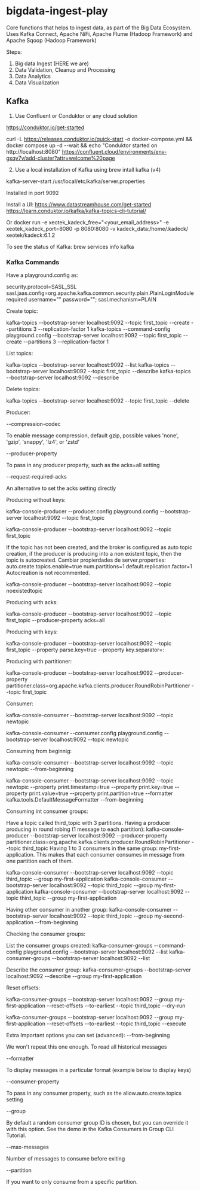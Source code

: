 # bigdata-ingest-play
Core functions that helps to ingest data, as part of the Big Data Ecosystem. Uses Kafka Connect, Apache NiFi, Apache Flume (Hadoop Framework) and Apache Sqoop (Hadoop Framework)

Steps:
1. Big data Ingest (HERE we are)
2. Data Validation, Cleanup and Processing
3. Data Analytics
4. Data Visualization


## Kafka

1. Use Confluent or Conduktor or any cloud solution

https://conduktor.io/get-started

curl -L https://releases.conduktor.io/quick-start -o docker-compose.yml && docker compose up -d --wait && echo "Conduktor started on http://localhost:8080"
https://confluent.cloud/environments/env-gxqv7v/add-cluster?attr=welcome%20page

2. Use a local installation of Kafka using brew intall kafka (v4)

kafka-server-start /usr/local/etc/kafka/server.properties

Installed in port 9092

Install a UI: https://www.datastreamhouse.com/get-started
https://learn.conduktor.io/kafka/kafka-topics-cli-tutorial/

Or docker run -e xeotek_kadeck_free="<your_email_address>" -e xeotek_kadeck_port=8080 -p 8080:8080 -v kadeck_data:/home/.kadeck/ xeotek/kadeck:6.1.2

To see the status of Kafka:
brew services info kafka

### Kafka Commands

Have a playground.config as:

security.protocol=SASL_SSL
sasl.jaas.config=org.apache.kafka.common.security.plain.PlainLoginModule required username="" password="";
sasl.mechanism=PLAIN

Create topic: 

kafka-topics --bootstrap-server localhost:9092 --topic first_topic --create --partitions 3 --replication-factor 1
kafka-topics --command-config playground.config --bootstrap-server localhost:9092 --topic first_topic --create --partitions 3 --replication-factor 1

List topics:

kafka-topics --bootstrap-server localhost:9092 --list
kafka-topics --bootstrap-server localhost:9092 --topic first_topic --describe
kafka-topics --bootstrap-server localhost:9092 --describe

Delete topics:

kafka-topics --bootstrap-server localhost:9092 --topic first_topic --delete

Producer:

--compression-codec

To enable message compression, default gzip, possible values 'none', 'gzip', 'snappy', 'lz4', or 'zstd'

--producer-property

To pass in any producer property, such as the acks=all setting

--request-required-acks

An alternative to set the acks setting directly

Producing without keys:

kafka-console-producer --producer.config playground.config --bootstrap-server localhost:9092 --topic first_topic

kafka-console-producer --bootstrap-server localhost:9092 --topic first_topic

If the topic has not been created, and the broker is configured as auto topic creation, if the producer is producing into a non existent topic, then the topic is autocreated.
Cambiar propierdades de server.properties:
auto.create.topics.enable=true
num.partitions=1
default.replication.factor=1
Autocreation is not recommented.

kafka-console-producer --bootstrap-server localhost:9092 --topic noexistedtopic

Producing with acks:

kafka-console-producer --bootstrap-server localhost:9092 --topic first_topic --producer-property acks=all

Producing with keys:

kafka-console-producer --bootstrap-server localhost:9092 --topic first_topic --property parse.key=true --property key.separator=:

Producing with partitioner:

kafka-console-producer --bootstrap-server localhost:9092 --producer-property partitioner.class=org.apache.kafka.clients.producer.RoundRobinPartitioner --topic first_topic

Consumer:

kafka-console-consumer --bootstrap-server localhost:9092 --topic newtopic 

kafka-console-consumer --consumer.config playground.config --bootstrap-server localhost:9092 --topic newtopic 

Consuming from beginnig:

kafka-console-consumer --bootstrap-server localhost:9092 --topic newtopic --from-beginning

kafka-console-consumer --bootstrap-server localhost:9092 --topic newtopic --property print.timestamp=true --property print.key=true --property print.value=true --property print.partition=true --formatter kafka.tools.DefaultMessageFormatter --from-beginning

Consuming int consumer groups:

Have a topic called third_topic with 3 partitions.
Having a producer producing in round robing (1 message to each partition): kafka-console-producer --bootstrap-server localhost:9092 --producer-property partitioner.class=org.apache.kafka.clients.producer.RoundRobinPartitioner --topic third_topic 
Having 1 to 3 consumers in the same group: my-first-application. This makes that each consumer consumes in message from one partition each of them.

kafka-console-consumer --bootstrap-server localhost:9092 --topic third_topic --group my-first-application
kafka-console-consumer --bootstrap-server localhost:9092 --topic third_topic --group my-first-application
kafka-console-consumer --bootstrap-server localhost:9092 --topic third_topic --group my-first-application

Having other consumer in another group: kafka-console-consumer --bootstrap-server localhost:9092 --topic third_topic --group my-second-application --from-beginning

Checking the consumer groups:

List the consumer groups created:
kafka-consumer-groups --command-config playground.config --bootstrap-server localhost:9092 --list
kafka-consumer-groups --bootstrap-server localhost:9092 --list

Describe the consumer group:
kafka-consumer-groups --bootstrap-server localhost:9092 --describe --group my-first-application

Reset offsets:

kafka-consumer-groups --bootstrap-server localhost:9092 --group my-first-application --reset-offsets --to-earliest --topic third_topic --dry-run

kafka-consumer-groups --bootstrap-server localhost:9092 --group my-first-application --reset-offsets --to-earliest --topic third_topic --execute

Extra Important options you can set (advanced):
--from-beginning

We won't repeat this one enough. To read all historical messages

--formatter

To display messages in a particular format (example below to display keys)

--consumer-property

To pass in any consumer property, such as the allow.auto.create.topics setting

--group

By default a random consumer group ID is chosen, but you can override it with this option. See the demo in the Kafka Consumers in Group CLI Tutorial.

--max-messages

Number of messages to consume before exiting

--partition

If you want to only consume from a specific partition.

